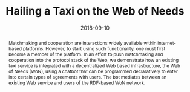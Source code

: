 ---
abstract: Matchmaking and cooperation are interactions widely available within internet-based
  platforms. However, to start using such functionality, one must first become a member
  of the platform. In an effort to push matchmaking and cooperation into the protocol
  stack of the Web, we demonstrate how an existing taxi service is integrated with
  a decentralized Web based infrastructure, the Web of Needs (WoN), using a chatbot
  that can be programmed declaratively to enter into certain types of agreements with
  users. The bot mediates between an existing Web service and users of the RDF-based
  WoN network.
authors:
- Florian Kleedorfer
- Fabian Suda
- Maximilian Stolze
- Christian Huemer
date: '2018-09-10'
featured: false
links:
- name: Publik
  url: https://publik.tuwien.ac.at/showentry.php?ID=276723&lang=2
publication_types:
- '1'
publishDate: '2018-09-10'
specifics: 'Vortrag: 14th International Conference on Semantic Systems, Vienna; 10.09.2018
  - 13.09.2018; in: "Proceedings of the Posters and Demos Track of the 14th International
  Conference on Semantic Systems", ceur-ws, Vol. 2198 (2018), ISSN: 1613-0073; Paper-Nr.
  103, 4 S.'
title: Hailing a Taxi on the Web of Needs
url_pdf: https://publik.tuwien.ac.at/files/publik_276723.pdf
---